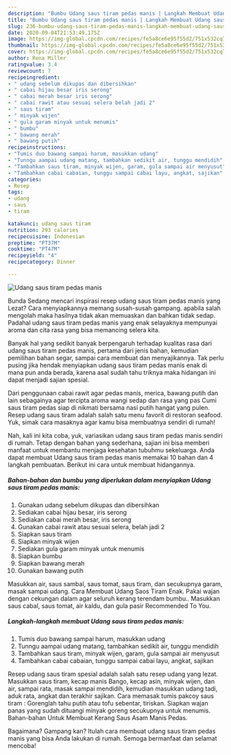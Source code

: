 ```yaml
---
description: "Bumbu Udang saus tiram pedas manis | Langkah Membuat Udang saus tiram pedas manis Yang Paling Enak"
title: "Bumbu Udang saus tiram pedas manis | Langkah Membuat Udang saus tiram pedas manis Yang Paling Enak"
slug: 236-bumbu-udang-saus-tiram-pedas-manis-langkah-membuat-udang-saus-tiram-pedas-manis-yang-paling-enak
date: 2020-09-04T21:53:49.175Z
image: https://img-global.cpcdn.com/recipes/fe5a8ce6e95f55d2/751x532cq70/udang-saus-tiram-pedas-manis-foto-resep-utama.jpg
thumbnail: https://img-global.cpcdn.com/recipes/fe5a8ce6e95f55d2/751x532cq70/udang-saus-tiram-pedas-manis-foto-resep-utama.jpg
cover: https://img-global.cpcdn.com/recipes/fe5a8ce6e95f55d2/751x532cq70/udang-saus-tiram-pedas-manis-foto-resep-utama.jpg
author: Rena Miller
ratingvalue: 3.4
reviewcount: 7
recipeingredient:
- " udang sebelum dikupas dan dibersihkan"
- " cabai hijau besar iris serong"
- " cabai merah besar iris serong"
- " cabai rawit atau sesuai selera belah jadi 2"
- " saus tiram"
- " minyak wijen"
- " gula garam minyak untuk menumis"
- " bumbu"
- " bawang merah"
- " bawang putih"
recipeinstructions:
- "Tumis duo bawang sampai harum, masukkan udang"
- "Tunngu aampai udang matang, tambahkan sedikit air, tunggu mendidih"
- "Tambahkan saus tiram, minyak wijen, garam, gula sampai air menyusut"
- "Tambahkan cabai cabaian, tunggu sampai cabai layu, angkat, sajikan"
categories:
- Resep
tags:
- udang
- saus
- tiram

katakunci: udang saus tiram 
nutrition: 293 calories
recipecuisine: Indonesian
preptime: "PT37M"
cooktime: "PT47M"
recipeyield: "4"
recipecategory: Dinner

---
```



![Udang saus tiram pedas manis](https://img-global.cpcdn.com/recipes/fe5a8ce6e95f55d2/751x532cq70/udang-saus-tiram-pedas-manis-foto-resep-utama.jpg)

Bunda Sedang mencari inspirasi resep udang saus tiram pedas manis yang Lezat? Cara menyiapkannya memang susah-susah gampang. apabila salah mengolah maka hasilnya tidak akan memuaskan dan bahkan tidak sedap. Padahal udang saus tiram pedas manis yang enak selayaknya mempunyai aroma dan cita rasa yang bisa memancing selera kita.

Banyak hal yang sedikit banyak berpengaruh terhadap kualitas rasa dari udang saus tiram pedas manis, pertama dari jenis bahan, kemudian pemilihan bahan segar, sampai cara membuat dan menyajikannya. Tak perlu pusing jika hendak menyiapkan udang saus tiram pedas manis enak di mana pun anda berada, karena asal sudah tahu triknya maka hidangan ini dapat menjadi sajian spesial.

Dari penggunaan cabai rawit agar pedas manis, merica, bawang putih dan lain sebagainya agar tercipta aroma wangi sedap dan rasa yang pas Cumi saus tiram pedas siap di nikmati bersama nasi putih hangat yang pulen. Resep udang saus tiram adalah salah satu menu favorit di restoran seafood. Yuk, simak cara masaknya agar kamu bisa membuatnya sendiri di rumah!


Nah, kali ini kita coba, yuk, variasikan udang saus tiram pedas manis sendiri di rumah. Tetap dengan bahan yang sederhana, sajian ini bisa memberi manfaat untuk membantu menjaga kesehatan tubuhmu sekeluarga. Anda dapat membuat Udang saus tiram pedas manis memakai 10 bahan dan 4 langkah pembuatan. Berikut ini cara untuk membuat hidangannya.

<!--inarticleads1-->

##### Bahan-bahan dan bumbu yang diperlukan dalam menyiapkan Udang saus tiram pedas manis:

1. Gunakan  udang sebelum dikupas dan dibersihkan
1. Sediakan  cabai hijau besar, iris serong
1. Sediakan  cabai merah besar, iris serong
1. Gunakan  cabai rawit atau sesuai selera, belah jadi 2
1. Siapkan  saus tiram
1. Siapkan  minyak wijen
1. Sediakan  gula garam minyak untuk menumis
1. Siapkan  bumbu
1. Siapkan  bawang merah
1. Gunakan  bawang putih


Masukkan air, saus sambal, saus tomat, saus tiram, dan secukupnya garam, masak sampai udang. Cara Membuat Udang Saos Tiram Enak. Pakai wajan dengan cekungan dalam agar seluruh kerang terendam bumbu.. Masukkan saus cabal, saus tomat, air kaldu, dan gula pasir Recommended To You. 

<!--inarticleads2-->

##### Langkah-langkah membuat Udang saus tiram pedas manis:

1. Tumis duo bawang sampai harum, masukkan udang
1. Tunngu aampai udang matang, tambahkan sedikit air, tunggu mendidih
1. Tambahkan saus tiram, minyak wijen, garam, gula sampai air menyusut
1. Tambahkan cabai cabaian, tunggu sampai cabai layu, angkat, sajikan


Resep udang saus tiram spesial adalah salah satu resep udang yang lezat. Masukkan saus tiram, kecap manis Bango, kecap asin, minyak wijen, dan air, sampai rata, masak sampai mendidih, kemudian masukkan udang tadi, aduk rata, angkat dan terakhir sajikan. Cara memasak tumis pakcoy saus tiram : Gorenglah tahu putih atau tofu sebentar, tiriskan. Siapkan wajan panas yang sudah dituangi minyak goreng secukupnya untuk menumis. Bahan-bahan Untuk Membuat Kerang Saus Asam Manis Pedas. 

Bagaimana? Gampang kan? Itulah cara membuat udang saus tiram pedas manis yang bisa Anda lakukan di rumah. Semoga bermanfaat dan selamat mencoba!

